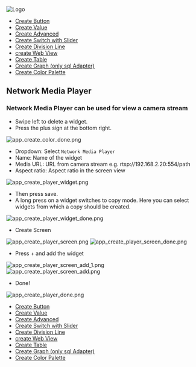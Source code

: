 ![Logo](../../admin/hiob.png)

-   [Create Button](button.md)
-   [Create Value](value.md)
-   [Create Advanced](advanced.md)
-   [Create Switch with Slider](switch_w_slider.md)
-   [Create Division Line](division.md)
-   [create Web View](webview.md)
-   [Create Table](table.md)
-   [Create Graph (only sql Adapter)](graph.md)
-   [Create Color Palette](color.md)

## Network Media Player

### Network Media Player can be used for view a camera stream

- Swipe left to delete a widget.
- Press the plus sign at the bottom right.

![app_create_color_done.png](../de/img/app_create_color_done.png)


- Dropdown: Select `Network Media Player`
- Name: Name of the widget
- Media URL: URL from camera stream e.g. rtsp://192.168.2.20:554/path
- Aspect ratio: Aspect ratio in the screen view

![app_create_player_widget.png](../de/img/app_create_player_widget.png)

- Then press save.
- A long press on a widget switches to copy mode. Here you can select widgets from which a copy should be created.

![app_create_player_widget_done.png](../de/img/app_create_player_widget_done.png)

- Create Screen

![app_create_player_screen.png](../de/img/app_create_player_screen.png)
![app_create_player_screen_done.png](../de/img/app_create_player_screen_done.png)

- Press + and add the widget

![app_create_player_screen_add_1.png](../de/img/app_create_player_screen_add_1.png)
![app_create_player_screen_add.png](../de/img/app_create_player_screen_add.png)

- Done!

![app_create_player_done.png](../de/img/app_create_player_done.png)

-   [Create Button](button.md)
-   [Create Value](value.md)
-   [Create Advanced](advanced.md)
-   [Create Switch with Slider](switch_w_slider.md)
-   [Create Division Line](division.md)
-   [create Web View](webview.md)
-   [Create Table](table.md)
-   [Create Graph (only sql Adapter)](graph.md)
-   [Create Color Palette](color.md)